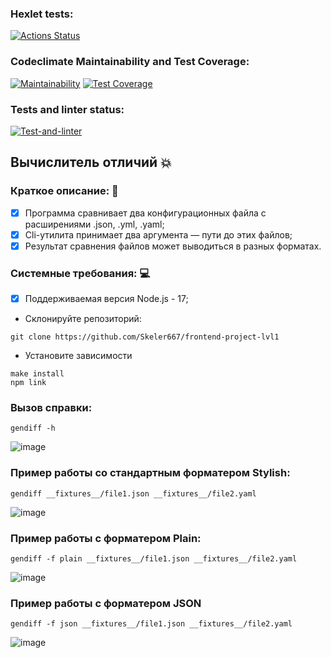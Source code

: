 ### Hexlet tests:
[![Actions Status](https://github.com/Skeler667/frontend-project-lvl2/workflows/hexlet-check/badge.svg)](https://github.com/ArsenyKonkolovich/backend-project-lvl2/actions) 
### Codeclimate Maintainability and Test Coverage:
[![Maintainability](https://api.codeclimate.com/v1/badges/fdfec1f5969ded9b72bd/maintainability)](https://codeclimate.com/github/Skeler667/frontend-project-lvl2/maintainability)
[![Test Coverage](https://api.codeclimate.com/v1/badges/fdfec1f5969ded9b72bd/test_coverage)](https://codeclimate.com/github/Skeler667/frontend-project-lvl2/test_coverage)
### Tests and linter status:
[![Test-and-linter](https://github.com/Skeler667/frontend-project-lvl2/actions/workflows/main.yml/badge.svg?branch=main)](https://github.com/Skeler667/frontend-project-lvl2/actions/workflows/main.yml)

## Вычислитель отличий :collision:

### Краткое описание: :page_facing_up:

- [X] Программа сравнивает два конфигурационных файла с расширениями .json, .yml, .yaml;
- [X] Cli-утилита принимает два аргумента — пути до этих файлов;
- [X] Результат сравнения файлов может выводиться в разных форматах.

### Системные требования: :computer:

- [X] Поддерживаемая версия Node.js - 17;

- Склонируйте репозиторий:
```
git clone https://github.com/Skeler667/frontend-project-lvl1
```
- Установите зависимости
```
make install
npm link
```

### Вызов справки:
```
gendiff -h
```
![image](https://user-images.githubusercontent.com/85356853/191843809-ab735168-f472-43bd-bfc1-54b9bdf17941.png)

### Пример работы со стандартным форматером Stylish:
```
gendiff __fixtures__/file1.json __fixtures__/file2.yaml
```
![image](https://user-images.githubusercontent.com/85356853/191843929-4d10119a-5974-4d5b-8045-3e3d9d1717fa.png)

### Пример работы с форматером Plain:
```
gendiff -f plain __fixtures__/file1.json __fixtures__/file2.yaml
```
![image](https://user-images.githubusercontent.com/85356853/191844066-66166c06-4a07-4a68-bc81-eb614b6210e6.png)

### Пример работы с форматером JSON
```
gendiff -f json __fixtures__/file1.json __fixtures__/file2.yaml
```
![image](https://user-images.githubusercontent.com/85356853/191844128-5bced93c-36ec-4846-9fc4-e718a1a3e854.png)
